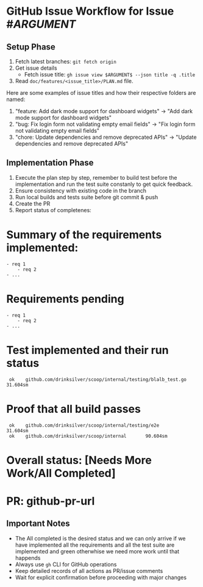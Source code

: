 # GitHub Issue Workflow for Issue #$ARGUMENT$

## Setup Phase
1. Fetch latest branches: `git fetch origin`
2. Get issue details 
   - Fetch issue title: `gh issue view $ARGUMENT$ --json title -q .title`
3. Read `doc/features/<issue_title>/PLAN.md` file.

Here are some examples of issue titles and how their respective folders are named:

1. "feature: Add dark mode support for dashboard widgets" -> "Add dark mode support for dashboard widgets" 
2. "bug: Fix login form not validating empty email fields" -> "Fix login form not validating empty email fields"
3. "chore: Update dependencies and remove deprecated APIs" -> "Update dependencies and remove deprecated APIs"

## Implementation Phase
1. Execute the plan step by step, remember to build test before the implementation and run the test suite constanly to get quick feedback.
2. Ensure consistency with existing code in the branch
3. Run local builds and tests suite before git commit & push
4. Create the PR
5. Report status of completenes:

<results>

  # Summary of the requirements implemented:
	- req 1
        - req 2
	- ...

  # Requirements pending
	- req 1
        - req 2
	- ...
  # Test implemented and their run status
     ok    github.com/drinksilver/scoop/internal/testing/blalb_test.go       31.604sm

  # Proof that all build passes
     ok    github.com/drinksilver/scoop/internal/testing/e2e       31.604sm
     ok    github.com/drinksilver/scoop/internal       90.604sm
  
  # Overall status: [Needs More Work/All Completed]
  # PR: github-pr-url
</result>

## Important Notes
- The All completed is the desired status and we can only arrive if we have implemented all the requirements and all the test suite are implemented and green otherwhise we need more work until that happends
- Always use `gh` CLI for GitHub operations
- Keep detailed records of all actions as PR/issue comments
- Wait for explicit confirmation before proceeding with major changes